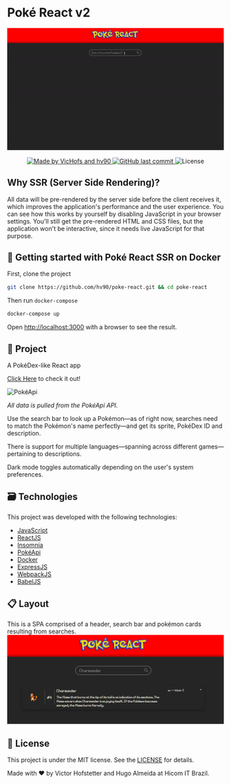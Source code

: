 # Poké React v2

<div display="flex" align="center">
	<img src="https://github.com/VicHofs/poke-react/blob/master/gh-assets/overview.gif" />
</div>
<p align="center">
  <a href="https://www.linkedin.com/in/victor-hofstetter/">
    <img alt="Made by VicHofs and hv90" src="https://img.shields.io/badge/made%20by-VicHofs | hv90-%2304D361">
  </a>

  <a href="https://github.com/VicHofs/poke-react/commits/master">
    <img alt="GitHub last commit" src="https://img.shields.io/github/last-commit/VicHofs/poke-react-v2">
  </a>

  <img alt="License" src="https://img.shields.io/badge/license-MIT-brightgreen">
</p>
<p align="center">

## Why SSR (Server Side Rendering)?

All data will be pre-rendered by the server side before the client receives it,
which improves the application's performance and the user experience.
You can see how this works by yourself by disabling JavaScript in your browser settings.
You'll still get the pre-rendered HTML and CSS files, but the application won't be interactive, since it needs live JavaScript for that purpose.

## :whale: Getting started with Poké React SSR on Docker

First, clone the project

```bash
git clone https://github.com/hv90/poke-react.git && cd poke-react
```

Then run `docker-compose`

```bash
docker-compose up
```

Open [http://localhost:3000](http://localhost:3000) with a browser to see the result.

## 📝 Project

A PokéDex-like React app

[Click Here][website] to check it out!

<img alt="PokéApi" src="https://pokeapi.co/static/pokeapi_256.888baca4.png">

_All data is pulled from the PokéApi API._

Use the search bar to look up a Pokémon—as of right now, searches need to match the Pokémon's name perfectly—and get its sprite, PokéDex ID and description.

There is support for multiple languages—spanning across different games—pertaining to descriptions.

Dark mode toggles automatically depending on the user's system preferences.

## 🗃 Technologies

This project was developed with the following technologies:

- [JavaScript][javascript]
- [ReactJS][reactjs]
- [Insomnia][insomnia]
- [PokéApi][pokeapi]
- [Docker][docker]
- [ExpressJS][express]
- [WebpackJS][webpack]
- [BabelJS][babel]

## 📋 Layout

This is a SPA comprised of a header, search bar and pokémon cards resulting from searches.
<img src="https://github.com/VicHofs/poke-react/blob/master/gh-assets/overview.png" />

## 📜 License

This project is under the MIT license. See the [LICENSE](https://github.com/VicHofs/poke-react/LICENSE) for details.

Made with ❤ by Victor Hofstetter and Hugo Almeida at Hicom IT Brazil.

[javascript]: https://www.typescriptlang.org/
[reactjs]: https://reactjs.org
[yarn]: https://yarnpkg.com/
[vs]: https://code.visualstudio.com/
[vceditconfig]: https://marketplace.visualstudio.com/items?itemName=EditorConfig.EditorConfig
[vceslint]: https://marketplace.visualstudio.com/items?itemName=dbaeumer.vscode-eslint
[prettier]: https://marketplace.visualstudio.com/items?itemName=esbenp.prettier-vscode
[pokeapi]: https://pokeapi.co/
[express]: https://expressjs.com/
[insomnia]: https://insomnia.rest
[docker]: https://www.docker.com/
[website]: https://vichofs.github.io/poke-react-v2/
[webpack]: https://webpack.js.org/
[babel]: https://babeljs.io/
